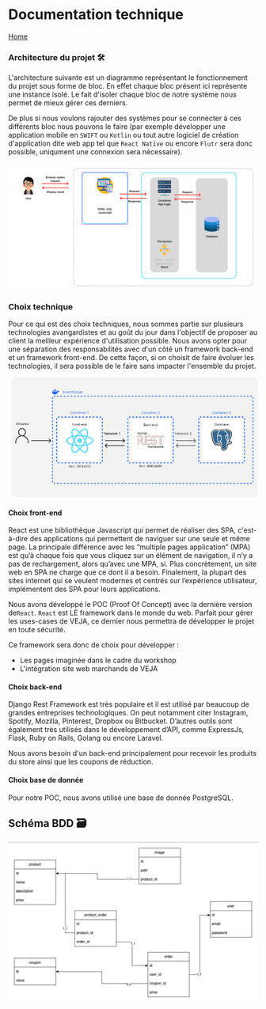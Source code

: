 # Documentation technique

[Home](https://github.com/JaxV9/Sneakers)

### Architecture du projet 🛠

L'architecture suivante est un diagramme représentant le fonctionnement du projet sous forme de bloc. En effet chaque bloc présent ici représente une instance isolé. Le fait d'isoler chaque bloc de notre système nous permet de mieux gérer ces derniers.

De plus si nous voulons rajouter des systèmes pour se connecter à ces différents bloc nous pouvons le faire (par exemple développer une application mobile en `SWIFT` ou `Kotlin` ou tout autre logiciel de création d'application dite web app tel que `React Native` ou encore `Flutr` sera donc possible, uniqument une connexion sera nécessaire).

<img src="./assets/dataflow.png">

### Choix technique

Pour ce qui est des choix techniques, nous sommes partie sur plusieurs technologies avangardistes et au goût du jour dans l'objectif de proposer au client la meilleur expérience d'utilisation possible. Nous avons opter pour une séparation des responsabilités avec d'un côté un framework back-end et un framework front-end. De cette façon, si on choisit de faire évoluer les technologies, il sera possible de le faire sans impacter l'ensemble du projet.

<img src="./assets/Docker architecture.png">

#### Choix front-end

React est une bibliothèque Javascript qui permet de réaliser des SPA, c'est-à-dire des applications qui permettent de naviguer sur une seule et même page. La principale différence avec les “multiple pages application” (MPA) est qu’à chaque fois que vous cliquez sur un élément de navigation, il n’y a pas de rechargement, alors qu’avec une MPA, si. Plus concrètement, un site web en SPA ne charge que ce dont il a besoin. Finalement, la plupart des sites internet qui se veulent modernes et centrés sur l’expérience utilisateur, implémentent des SPA pour leurs applications.

Nous avons développé le POC (Proof Of Concept) avec la dernière version de`React`. `React` est LE framework dans le monde du web. Parfait pour gérer les uses-cases de VEJA, ce dernier nous permettra de développer le projet en toute sécurité.

Ce framework sera donc de choix pour développer :

- Les pages imaginée dans le cadre du workshop
- L'intégration site web marchands de VEJA

#### Choix back-end

Django Rest Framework est très populaire et il est utilisé par beaucoup de grandes entreprises technologiques. On peut notamment citer Instagram, Spotify, Mozilla, Pinterest, Dropbox ou Bitbucket. D’autres outils sont également très utilisés dans le développement d’API, comme ExpressJs, Flask, Ruby on Rails, Golang ou encore Laravel.

Nous avons besoin d'un back-end principalement pour recevoir les produits du store ainsi que les coupons de réduction.

#### Choix base de donnée

Pour notre POC, nous avons utilisé une base de donnée PostgreSQL.

## Schéma BDD 🗃

<img src="./assets/mcd.jpeg" >

